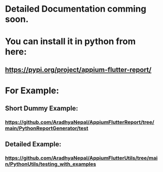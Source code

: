 # Detailed Documentation comming soon. 
# You can install it in python from here:
## https://pypi.org/project/appium-flutter-report/
# For Example:
## Short Dummy Example:
### https://github.com/AradhyaNepal/AppiumFlutterReport/tree/main/PythonReportGenerator/test
## Detailed Example:
### https://github.com/AradhyaNepal/AppiumFlutterUtils/tree/main/PythonUtils/testing_with_examples
